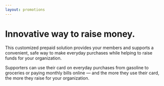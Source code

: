 ```yaml
---
layout: promotions
---
```


# Innovative way to raise money.

This customized prepaid solution provides your members and supports a
convenient, safe way to make everyday purchases while helping to raise funds
for your organization.

Supporters can use their card on everyday purchases from gasoline to
groceries or paying monthly bills online &mdash; and the more they use their
card, the more they raise for your organization.
